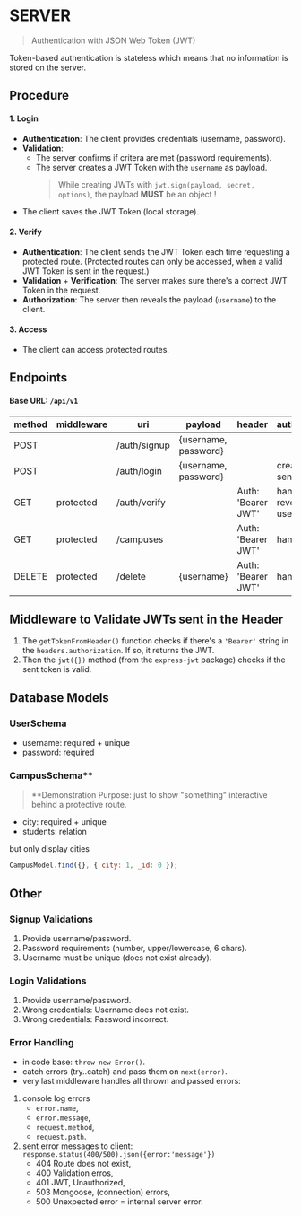 # SERVER

> Authentication with JSON Web Token (JWT)

Token-based authentication is stateless which means that no information is stored on the server.

## Procedure

#### 1. Login

- **Authentication**: The client provides credentials (username, password).
- **Validation**:
  - The server confirms if critera are met (password requirements).
  - The server creates a JWT Token with the `username` as payload.
    > While creating JWTs with `jwt.sign(payload, secret, options)`, the payload **MUST** be an object !
- The client saves the JWT Token (local storage).

#### 2. Verify

- **Authentication**: The client sends the JWT Token each time requesting a protected route. (Protected routes can only be accessed, when a valid JWT Token is sent in the request.)
- **Validation** + **Verification**: The server makes sure there's a correct JWT Token in the request.
- **Authorization**: The server then reveals the payload (`username`) to the client.

#### 3. Access

- The client can access protected routes.

## Endpoints

#### Base URL: `/api/v1`

| method | middleware | uri          | payload              | header             | authentication              |
| ------ | ---------- | ------------ | -------------------- | ------------------ | --------------------------- |
| POST   |            | /auth/signup | {username, password} |                    |                             |
| POST   |            | /auth/login  | {username, password} |                    | create JWT, sent username   |
| GET    | protected  | /auth/verify |                      | Auth: 'Bearer JWT' | handle JWT, reveal username |
| GET    | protected  | /campuses    |                      | Auth: 'Bearer JWT' | handle JWT                  |
| DELETE | protected  | /delete      | {username}           | Auth: 'Bearer JWT' | handle JWT                  |

## Middleware to Validate JWTs sent in the Header

1. The `getTokenFromHeader()` function checks if there's a `'Bearer'` string in the `headers.authorization`. If so, it returns the JWT.
2. Then the `jwt({})` method (from the `express-jwt` package) checks if the sent token is valid.

## Database Models

### UserSchema

- username: required + unique
- password: required

### CampusSchema\*\*

> \*\*Demonstration Purpose: just to show "something" interactive behind a protective route.

- city: required + unique
- students: relation

but only display cities

```javascript
CampusModel.find({}, { city: 1, _id: 0 });
```

## Other

### Signup Validations

1. Provide username/password.
2. Password requirements (number, upper/lowercase, 6 chars).
3. Username must be unique (does not exist already).

### Login Validations

1. Provide username/password.
2. Wrong credentials: Username does not exist.
3. Wrong credentials: Password incorrect.

### Error Handling

- in code base: `throw new Error()`.
- catch errors (try..catch) and pass them on `next(error)`.
- very last middleware handles all thrown and passed errors:

1. console log errors
   - `error.name`,
   - `error.message`,
   - `request.method`,
   - `request.path`.
2. sent error messages to client: `response.status(400/500).json({error:'message'})`
   - 404 Route does not exist,
   - 400 Validation erros,
   - 401 JWT, Unauthorized,
   - 503 Mongoose, (connection) errors,
   - 500 Unexpected error = internal server error.

